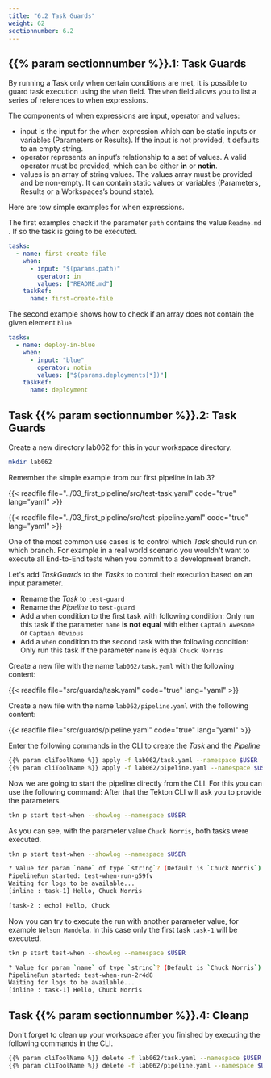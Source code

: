 ```yaml
---
title: "6.2 Task Guards"
weight: 62
sectionnumber: 6.2
---
```



## {{% param sectionnumber %}}.1: Task Guards

By running a Task only when certain conditions are met, it is possible to guard task execution using the `when` field. The `when` field allows you to list a series of references to when expressions.

The components of when expressions are input, operator and values:

* input is the input for the when expression which can be static inputs or variables (Parameters or Results). If the input is not provided, it defaults to an empty string.
* operator represents an input’s relationship to a set of values. A valid operator must be provided, which can be either **in** or **notin**.
* values is an array of string values. The values array must be provided and be non-empty. It can contain static values or variables (Parameters, Results or a Workspaces’s bound state).

Here are tow simple examples for when expressions.

The first examples check if the parameter `path` contains the value `Readme.md` . If so the task is going to be executed.

```yaml
tasks:
  - name: first-create-file
    when:
      - input: "$(params.path)"
        operator: in
        values: ["README.md"]
    taskRef:
      name: first-create-file
```

The second example shows how to check if an array does not contain the given element `blue`

```yaml
tasks:
  - name: deploy-in-blue
    when:
      - input: "blue"
        operator: notin
        values: ["$(params.deployments[*])"]
    taskRef:
      name: deployment
```


## Task {{% param sectionnumber %}}.2: Task Guards

Create a new directory lab062 for this in your workspace directory.

```bash
mkdir lab062
```

Remember the simple example from our first pipeline in lab 3?

{{< readfile file="../03_first_pipeline/src/test-task.yaml"  code="true" lang="yaml" >}}

{{< readfile file="../03_first_pipeline/src/test-pipeline.yaml"  code="true" lang="yaml" >}}

One of the most common use cases is to control which *Task* should run on which branch. For example in a real world scenario you wouldn't want to execute all End-to-End tests when you commit to a development branch.

Let's add *TaskGuards* to the *Tasks* to control their execution based on an input parameter.

* Rename the *Task* to `test-guard`
* Rename the *Pipeline* to `test-guard`
* Add a `when` condition to the first task with following condition: Only run this task if the parameter `name` **is not equal** with either `Captain Awesome` or  `Captain Obvious`
* Add a `when` condition to the second task with the following condition: Only run this task if the parameter `name` is equal `Chuck Norris`

Create a new file with the name `lab062/task.yaml` with the following content:

{{< readfile file="src/guards/task.yaml"  code="true" lang="yaml" >}}

Create a new file with the name `lab062/pipeline.yaml` with the following content:

{{< readfile file="src/guards/pipeline.yaml"  code="true" lang="yaml" >}}


Enter the following commands in the CLI to create the *Task* and the *Pipeline*

```bash
{{% param cliToolName %}} apply -f lab062/task.yaml --namespace $USER
{{% param cliToolName %}} apply -f lab062/pipeline.yaml --namespace $USER
```

Now we are going to start the pipeline directly from the CLI. For this you can use the following command:
After that the Tekton CLI will ask you to provide the parameters.

```bash
tkn p start test-when --showlog --namespace $USER
```

As you can see, with the parameter value `Chuck Norris`, both tasks were executed.

```bash
tkn p start test-when --showlog --namespace $USER

? Value for param `name` of type `string`? (Default is `Chuck Norris`) Chuck Norris
PipelineRun started: test-when-run-g59fv
Waiting for logs to be available...
[inline : task-1] Hello, Chuck Norris

[task-2 : echo] Hello, Chuck
```

Now you can try to execute the run with another parameter value, for example `Nelson Mandela`. In this case only the first task `task-1` will be executed.

```bash
tkn p start test-when --showlog --namespace $USER

? Value for param `name` of type `string`? (Default is `Chuck Norris`) Nelson Mandela
PipelineRun started: test-when-run-2r4d8
Waiting for logs to be available...
[inline : task-1] Hello, Chuck Norris
```


## Task {{% param sectionnumber %}}.4: Cleanp

Don't forget to clean up your workspace after you finished by executing the following commands in the CLI.

```bash
{{% param cliToolName %}} delete -f lab062/task.yaml --namespace $USER
{{% param cliToolName %}} delete -f lab062/pipeline.yaml --namespace $USER
```
